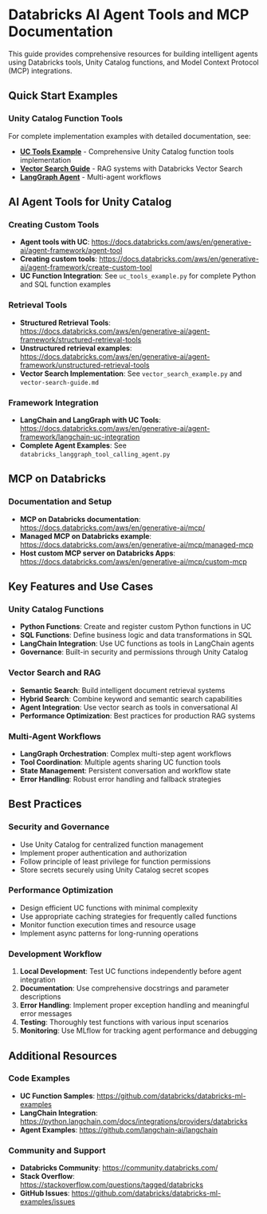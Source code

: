 # Databricks AI Agent Tools and MCP Documentation

This guide provides comprehensive resources for building intelligent agents using Databricks tools, Unity Catalog functions, and Model Context Protocol (MCP) integrations.

## Quick Start Examples

### Unity Catalog Function Tools
For complete implementation examples with detailed documentation, see:
- **[UC Tools Example](uc_tools_example.py)** - Comprehensive Unity Catalog function tools implementation
- **[Vector Search Guide](vector-search-guide.md)** - RAG systems with Databricks Vector Search
- **[LangGraph Agent](databricks_langgraph_tool_calling_agent.py)** - Multi-agent workflows

## AI Agent Tools for Unity Catalog

### Creating Custom Tools
- **Agent tools with UC**: https://docs.databricks.com/aws/en/generative-ai/agent-framework/agent-tool
- **Creating custom tools**: https://docs.databricks.com/aws/en/generative-ai/agent-framework/create-custom-tool
- **UC Function Integration**: See `uc_tools_example.py` for complete Python and SQL function examples

### Retrieval Tools
- **Structured Retrieval Tools**: https://docs.databricks.com/aws/en/generative-ai/agent-framework/structured-retrieval-tools
- **Unstructured retrieval examples**: https://docs.databricks.com/aws/en/generative-ai/agent-framework/unstructured-retrieval-tools
- **Vector Search Implementation**: See `vector_search_example.py` and `vector-search-guide.md`

### Framework Integration
- **LangChain and LangGraph with UC Tools**: https://docs.databricks.com/aws/en/generative-ai/agent-framework/langchain-uc-integration
- **Complete Agent Examples**: See `databricks_langgraph_tool_calling_agent.py`

## MCP on Databricks

### Documentation and Setup
- **MCP on Databricks documentation**: https://docs.databricks.com/aws/en/generative-ai/mcp/
- **Managed MCP on Databricks example**: https://docs.databricks.com/aws/en/generative-ai/mcp/managed-mcp
- **Host custom MCP server on Databricks Apps**: https://docs.databricks.com/aws/en/generative-ai/mcp/custom-mcp

## Key Features and Use Cases

### Unity Catalog Functions
- **Python Functions**: Create and register custom Python functions in UC
- **SQL Functions**: Define business logic and data transformations in SQL
- **LangChain Integration**: Use UC functions as tools in LangChain agents
- **Governance**: Built-in security and permissions through Unity Catalog

### Vector Search and RAG
- **Semantic Search**: Build intelligent document retrieval systems
- **Hybrid Search**: Combine keyword and semantic search capabilities
- **Agent Integration**: Use vector search as tools in conversational AI
- **Performance Optimization**: Best practices for production RAG systems

### Multi-Agent Workflows
- **LangGraph Orchestration**: Complex multi-step agent workflows
- **Tool Coordination**: Multiple agents sharing UC function tools
- **State Management**: Persistent conversation and workflow state
- **Error Handling**: Robust error handling and fallback strategies

## Best Practices

### Security and Governance
- Use Unity Catalog for centralized function management
- Implement proper authentication and authorization
- Follow principle of least privilege for function permissions
- Store secrets securely using Unity Catalog secret scopes

### Performance Optimization
- Design efficient UC functions with minimal complexity
- Use appropriate caching strategies for frequently called functions
- Monitor function execution times and resource usage
- Implement async patterns for long-running operations

### Development Workflow
1. **Local Development**: Test UC functions independently before agent integration
2. **Documentation**: Use comprehensive docstrings and parameter descriptions
3. **Error Handling**: Implement proper exception handling and meaningful error messages
4. **Testing**: Thoroughly test functions with various input scenarios
5. **Monitoring**: Use MLflow for tracking agent performance and debugging

## Additional Resources

### Code Examples
- **UC Function Samples**: https://github.com/databricks/databricks-ml-examples
- **LangChain Integration**: https://python.langchain.com/docs/integrations/providers/databricks
- **Agent Examples**: https://github.com/langchain-ai/langchain

### Community and Support
- **Databricks Community**: https://community.databricks.com/
- **Stack Overflow**: https://stackoverflow.com/questions/tagged/databricks
- **GitHub Issues**: https://github.com/databricks/databricks-ml-examples/issues